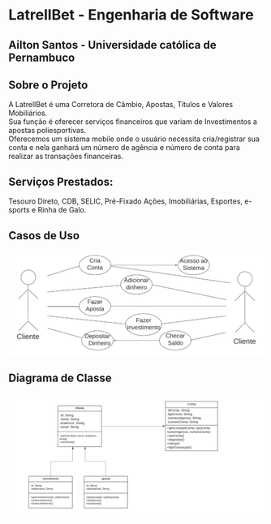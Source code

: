 # LatrellBet - Engenharia de Software
## Ailton Santos - Universidade católica de Pernambuco

## Sobre o Projeto
A LatrellBet é uma Corretora de Câmbio, Apostas, Títulos e Valores Mobiliários.  
Sua função é oferecer serviços financeiros que variam de Investimentos a apostas poliesportivas.       
Oferecemos um sistema mobile onde o usuário necessita cria/registrar sua conta e nela ganhará um número de agência e número de conta para realizar as transações financeiras. 

## Serviços Prestados: 
Tesouro Direto, CDB, SELIC, Pré-Fixado Ações, Imobiliárias, Esportes, e-sports e Rinha de Galo.

## Casos de Uso
<img src="https://github.com/ailtu/LatrellBet/blob/main/Imagens/Diagrama-Casos-de-Uso.png" alt="Diagrama Casos de Uso">

## Diagrama de Classe
<img src="https://github.com/ailtu/LatrellBet/blob/main/Imagens/Diagrama-Classe-UML.png" alt="Diagrama Classes">
